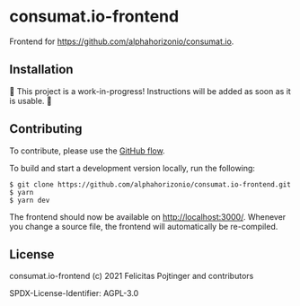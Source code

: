 # consumat.io-frontend

Frontend for https://github.com/alphahorizonio/consumat.io.

## Installation

🚧 This project is a work-in-progress! Instructions will be added as soon as it is usable. 🚧

## Contributing

To contribute, please use the [GitHub flow](https://guides.github.com/introduction/flow/).

To build and start a development version locally, run the following:

```shell
$ git clone https://github.com/alphahorizonio/consumat.io-frontend.git
$ yarn
$ yarn dev
```

The frontend should now be available on [http://localhost:3000/](http://localhost:3000/). Whenever you change a source file, the frontend will automatically be re-compiled.

## License

consumat.io-frontend (c) 2021 Felicitas Pojtinger and contributors

SPDX-License-Identifier: AGPL-3.0
